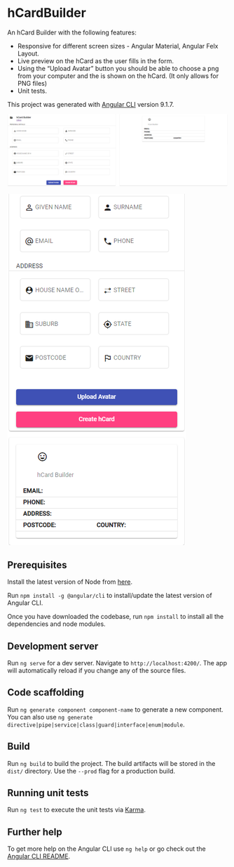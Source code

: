 # hCardBuilder

An hCard Builder with the following features:
- Responsive for different screen sizes - Angular Material, Angular Felx Layout.
- Live preview on the hCard as the user fills in the form.
- Using the “Upload Avatar” button you should be able to choose a png from your computer and the is shown on the hCard. (It only allows for PNG files)
- Unit tests.

This project was generated with [Angular CLI](https://github.com/angular/angular-cli) version 9.1.7.

![](/desktop.png)

![](/mobile.png)

## Prerequisites

Install the latest version of Node from [here](https://nodejs.org).

Run `npm install -g @angular/cli` to install/update the latest version of Angular CLI.

Once you have downloaded the codebase, run `npm install` to install all the dependencies and node modules.

## Development server

Run `ng serve` for a dev server. Navigate to `http://localhost:4200/`. The app will automatically reload if you change any of the source files.

## Code scaffolding

Run `ng generate component component-name` to generate a new component. You can also use `ng generate directive|pipe|service|class|guard|interface|enum|module`.

## Build

Run `ng build` to build the project. The build artifacts will be stored in the `dist/` directory. Use the `--prod` flag for a production build.

## Running unit tests

Run `ng test` to execute the unit tests via [Karma](https://karma-runner.github.io).

## Further help

To get more help on the Angular CLI use `ng help` or go check out the [Angular CLI README](https://github.com/angular/angular-cli/blob/master/README.md).
